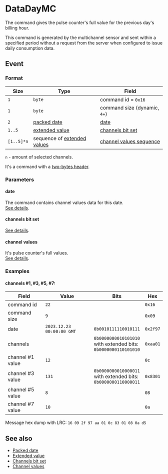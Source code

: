 # DataDayMC

The command gives the pulse counter's full value for the previous day's billing hour.

This command is generated by the multichannel sensor and sent within a specified period without a request from the server when configured to issue daily consumption data.


## Event

### Format

| Size       | Type                                                         | Field                                      |
| ---------- | ------------------------------------------------------------ | ------------------------------------------ |
| `1`        | `byte`                                                       | command id = `0x16`                        |
| `1`        | `byte`                                                       | command size (dynamic, `4+`)               |
| `2`        | [packed date](../../types.md#packed-date)                    | [date](#date)                              |
| `1..5`     | [extended value](../../types.md#extended-value)              | [channels bit set](#channels-bit-set)      |
| `[1..5]*n` | sequence of [extended values](../../types.md#extended-value) | [channel values sequence](#channel-values) |

`n` - amount of selected channels.

It's a command with a [two-bytes header](../message.md#command-with-a-two-bytes-header).

### Parameters

#### **date**

The command contains channel values data for this date.
<br>
[See details](../../types.md#packed-date).

#### **channels bit set**

[See details](../../types.md#channels-bit-set).

#### **channel values**

It's pulse counter's full values.
<br>
[See details](../../types.md#channel-values).

### Examples

#### channels #1, #3, #5, #7:

| Field            | Value                     | Bits                                                                    | Hex      |
| ---------------- | ------------------------- | ----------------------------------------------------------------------- | -------- |
| command id       | `22`                      |                                                                         | `0x16`   |
| command size     | `9`                       |                                                                         | `0x09`   |
| date             | `2023.12.23 00:00:00 GMT` | `0b0010111110010111`                                                    | `0x2f97` |
| channels         |                           | `0b0000000010101010` <br> with extended bits: <br> `0b0000000110101010` | `0xaa01` |
| channel #1 value | `12`                      |                                                                         | `0c`     |
| channel #3 value | `131`                     | `0b0000000010000011` <br> with extended bits: <br> `0b0000000110000011` | `0x8301` |
| channel #5 value | `8`                       |                                                                         | `08`     |
| channel #7 value | `10`                      |                                                                         | `0a`     |

Message hex dump with LRC: `16 09 2f 97 aa 01 0c 83 01 08 0a d5`


## See also

* [Packed date](../../types.md#packed-date)
* [Extended value](../../types.md#extended-value)
* [Channels bit set](../../types.md#channels-bit-set)
* [Channel values](../../types.md#channel-values)
